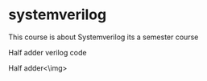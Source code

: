 # systemverilog

This course is about Systemverilog its a semester course 


Half adder verilog code

<img href="verilog/1.png">Half adder<\img>
